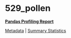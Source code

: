 # 529_pollen

[**Pandas Profiling Report**](https://epistasislab.github.io/penn-ml-benchmarks/profile/529_pollen.html)

[Metadata](metadata.yaml) | [Summary Statistics](summary_stats.tsv)
